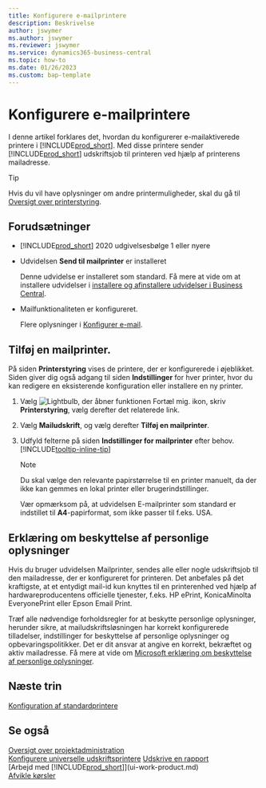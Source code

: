 ```yaml
---
title: Konfigurere e-mailprintere
description: Beskrivelse
author: jswymer
ms.author: jswymer
ms.reviewer: jswymer
ms.service: dynamics365-business-central
ms.topic: how-to
ms.date: 01/26/2023
ms.custom: bap-template
---
```

# Konfigurere e-mailprintere

I denne artikel forklares det, hvordan du konfigurerer e-mailaktiverede printere i [!INCLUDE[prod_short](includes/prod_short.md)]. Med disse printere sender [!INCLUDE[prod_short](includes/prod_short.md)] udskriftsjob til printeren ved hjælp af printerens mailadresse.

> [!TIP]
> Hvis du vil have oplysninger om andre printermuligheder, skal du gå til [Oversigt over printerstyring](admin-printer-setup-overview.md). 

## Forudsætninger

- [!INCLUDE[prod_short](includes/prod_short.md)] 2020 udgivelsesbølge 1 eller nyere
- Udvidelsen **Send til mailprinter** er installeret

    Denne udvidelse er installeret som standard. Få mere at vide om at installere udvidelser i [installere og afinstallere udvidelser i Business Central](ui-extensions-install-uninstall.md).
- Mailfunktionaliteten er konfigureret.

   Flere oplysninger i [Konfigurer e-mail](admin-how-setup-email.md).

## Tilføj en mailprinter.

På siden **Printerstyring** vises de printere, der er konfigurerede i øjeblikket. Siden giver dig også adgang til siden **Indstillinger** for hver printer, hvor du kan redigere en eksisterende konfiguration eller installere en ny printer.

1. Vælg ![Lightbulb, der åbner funktionen Fortæl mig.](media/ui-search/search_small.png "Fortæl mig, hvad du vil foretage dig") ikon, skriv **Printerstyring**, vælg derefter det relaterede link.
2. Vælg **Mailudskrift**, og vælg derefter **Tilføj en mailprinter**.
3. Udfyld felterne på siden **Indstillinger for mailprinter** efter behov. [!INCLUDE[tooltip-inline-tip](includes/tooltip-inline-tip_md.md)]

    > [!NOTE]
    > Du skal vælge den relevante papirstørrelse til en printer manuelt, da der ikke kan gemmes en lokal printer eller brugerindstillinger.
    >
    > Vær opmærksom på, at udvidelsen E-mailprinter som standard er indstillet til **A4**-papirformat, som ikke passer til f.eks. USA.

## Erklæring om beskyttelse af personlige oplysninger

Hvis du bruger udvidelsen Mailprinter, sendes alle eller nogle udskriftsjob til den mailadresse, der er konfigureret for printeren. Det anbefales på det kraftigste, at et entydigt mail-id kun knyttes til en printerenhed ved hjælp af hardwareproducentens officielle tjenester, f.eks. HP ePrint, KonicaMinolta EveryonePrint eller Epson Email Print.

Træf alle nødvendige forholdsregler for at beskytte personlige oplysninger, herunder sikre, at mailudskriftsløsningen har korrekt konfigurerede tilladelser, indstillinger for beskyttelse af personlige oplysninger og opbevaringspolitikker. Det er dit ansvar at angive en korrekt, bekræftet og aktiv mailadresse. Få mere at vide om [Microsoft erklæring om beskyttelse af personlige oplysninger](https://privacy.microsoft.com/privacystatement).

## Næste trin

[Konfiguration af standardprintere](ui-specify-printer-selection-reports.md)

## Se også

[Oversigt over projektadministration](admin-printer-setup-overview.md)  
[Konfigurere universelle udskriftsprintere](admin-printer-setup-universal-print.md)
[Udskrive en rapport](ui-work-report.md#PrintReport)  
[Arbejd med [!INCLUDE[prod_short](includes/prod_short.md)]](ui-work-product.md)  
[Afvikle kørsler](ui-how-run-batch-jobs.md)  
